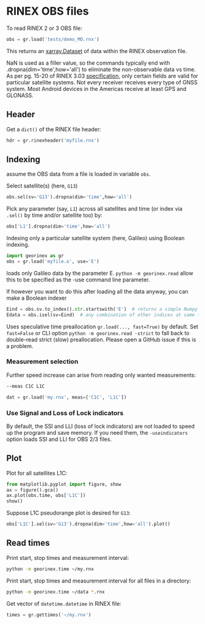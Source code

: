 # RINEX OBS files

To read RINEX 2 or 3 OBS file:

```python
obs = gr.load('tests/demo_MO.rnx')
```

This returns an
[xarray.Dataset](http://xarray.pydata.org/en/stable/api.html#dataset)
of data within the RINEX observation file.

NaN is used as a filler value, so the commands typically end with
.dropna(dim='time',how='all') to eliminate the non-observable data vs
time. As per pg. 15-20 of RINEX 3.03
[specification](ftp://igs.org/pub/data/format/rinex303.pdf),
only certain fields are valid for particular satellite systems.
Not every receiver receives every type of GNSS system.
Most Android devices in the Americas receive at least GPS and GLONASS.

## Header

Get a `dict()` of the RINEX file header:

```python
hdr = gr.rinexheader('myfile.rnx')
```

## Indexing

assume the OBS data from a file is loaded in variable `obs`.

Select satellite(s) (here, `G13`)

```python
obs.sel(sv='G13').dropna(dim='time',how='all')
```

Pick any parameter (say, `L1`) across all satellites and time (or index via `.sel()` by time and/or satellite too) by:

```python
obs['L1'].dropna(dim='time',how='all')
```

Indexing only a particular satellite system (here, Galileo) using Boolean indexing.

```python
import georinex as gr
obs = gr.load('myfile.o', use='E')
```

loads only Galileo data by the parameter E.
`python -m georinex.read` allow this to be specified as the -use command line parameter.

If however you want to do this after loading all the data anyway, you can make a Boolean indexer

```python
Eind = obs.sv.to_index().str.startswith('E')  # returns a simple Numpy Boolean 1-D array
Edata = obs.isel(sv=Eind)  # any combination of other indices at same time or before/after also possible
```

Uses speculative time preallocation `gr.load(..., fast=True)` by default.
Set `fast=False` or CLI option `python -m georinex.read -strict` to fall back to double-read strict (slow) preallocation.
Please open a GitHub issue if this is a problem.

### Measurement selection

Further speed increase can arise from reading only wanted measurements:

```sh
--meas C1C L1C
```

```python
dat = gr.load('my.rnx', meas=['C1C', 'L1C'])
```

### Use Signal and Loss of Lock indicators

By default, the SSI and LLI (loss of lock indicators) are not loaded to speed up the program and save memory.
If you need them, the `-useindicators` option loads SSI and LLI for OBS 2/3 files.

## Plot

Plot for all satellites L1C:

```python
from matplotlib.pyplot import figure, show
ax = figure().gca()
ax.plot(obs.time, obs['L1C'])
show()
```

Suppose L1C pseudorange plot is desired for `G13`:

```python
obs['L1C'].sel(sv='G13').dropna(dim='time',how='all').plot()
```

## Read times

Print start, stop times and measurement interval:

```sh
python -m georinex.time ~/my.rnx
```

Print start, stop times and measurement interval for all files in a directory:

```sh
python -m georinex.time ~/data *.rnx
```

Get vector of `datetime.datetime` in RINEX file:

```python
times = gr.gettimes('~/my.rnx')
```
